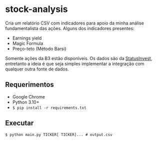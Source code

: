 # stock-analysis

Cria um relatório CSV com indicadores para apoio da minha análise fundamentalista das ações. Alguns dos indicadores presentes:

- Earnings yield
- Magic Formula
- Preço-teto (Método Barsi)

Somente ações da B3 estão disponíveis. Os dados são da [StatusInvest](https://statusinvest.com.br), entretanto a ideia é que seja simples implementar a integração com qualquer outra fonte de dados.

## Requerimentos

- Google Chrome
- Python 3.10+
- `$ pip install -r requirements.txt`

## Executar

`$ python main.py TICKER[ TICKER]... # output.csv`
